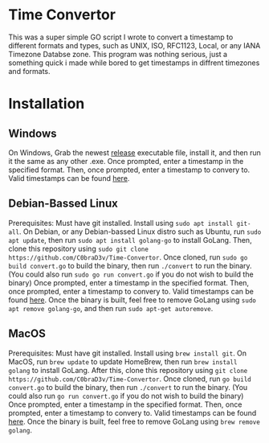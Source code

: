 # Time Convertor
This was a super simple GO script I wrote to convert a timestamp to different formats and types, such as UNIX, ISO, RFC1123, Local, or any IANA Timezone Databse zone. This program was nothing serious, just a something quick i made while bored to get timestamps in diffrent timezones and formats.

# Installation
## Windows
On Windows, Grab the newest [release](https://github.com/C0braD3v/Time-Convertor/releases) executable file, install it, and then run it the same as any other .exe. Once prompted, enter a timestamp in the specified format. Then, once prompted, enter a timestamp to convery to. Valid timestamps can be found [here](https://en.wikipedia.org/wiki/List_of_tz_database_time_zones).

## Debian-Bassed Linux
Prerequisites: Must have git installed. Install using `sudo apt install git-all`.
On Debian, or any Debian-bassed Linux distro such as Ubuntu, run `sudo apt update`, then run `sudo apt install golang-go` to install GoLang. Then, clone this repository using `sudo git clone https://github.com/C0braD3v/Time-Convertor`. Once cloned, run `sudo go build convert.go` to build the binary, then run `./convert` to run the binary. (You could also run `sudo go run convert.go` if you do not wish to build the binary) Once prompted, enter a timestamp in the specified format. Then, once prompted, enter a timestamp to convery to. Valid timestamps can be found [here](https://en.wikipedia.org/wiki/List_of_tz_database_time_zones). Once the binary is built, feel free to remove GoLang using `sudo apt remove golang-go`, and then run `sudo apt-get autoremove`.

## MacOS
Prerequisites: Must have git installed. Install using `brew install git`.
On MacOS, run `brew update` to update HomeBrew, then run `brew install golang` to install GoLang. After this, clone this repository using `git clone https://github.com/C0braD3v/Time-Convertor`. Once cloned, run `go build convert.go` to build the binary, then run `./convert` to run the binary. (You could also run `go run convert.go` if you do not wish to build the binary) Once prompted, enter a timestamp in the specified format. Then, once prompted, enter a timestamp to convery to. Valid timestamps can be found [here](https://en.wikipedia.org/wiki/List_of_tz_database_time_zones). Once the binary is built, feel free to remove GoLang using `brew remove golang`.
